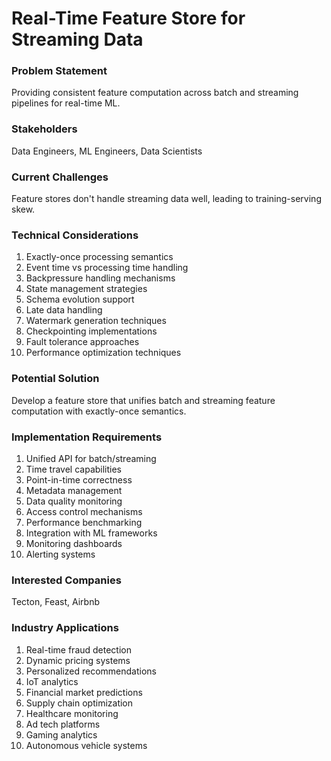 # Real-Time Feature Store for Streaming Data

### Problem Statement
Providing consistent feature computation across batch and streaming pipelines for real-time ML.

### Stakeholders
Data Engineers, ML Engineers, Data Scientists

### Current Challenges
Feature stores don't handle streaming data well, leading to training-serving skew.

### Technical Considerations
1. Exactly-once processing semantics
2. Event time vs processing time handling
3. Backpressure handling mechanisms
4. State management strategies
5. Schema evolution support
6. Late data handling
7. Watermark generation techniques
8. Checkpointing implementations
9. Fault tolerance approaches
10. Performance optimization techniques

### Potential Solution
Develop a feature store that unifies batch and streaming feature computation with exactly-once semantics.

### Implementation Requirements
1. Unified API for batch/streaming
2. Time travel capabilities
3. Point-in-time correctness
4. Metadata management
5. Data quality monitoring
6. Access control mechanisms
7. Performance benchmarking
8. Integration with ML frameworks
9. Monitoring dashboards
10. Alerting systems

### Interested Companies
Tecton, Feast, Airbnb

### Industry Applications
1. Real-time fraud detection
2. Dynamic pricing systems
3. Personalized recommendations
4. IoT analytics
5. Financial market predictions
6. Supply chain optimization
7. Healthcare monitoring
8. Ad tech platforms
9. Gaming analytics
10. Autonomous vehicle systems